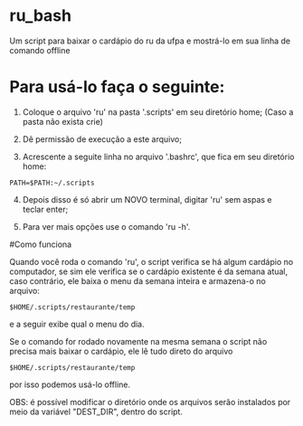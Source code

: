 # ru_bash
Um script para baixar o cardápio do ru da ufpa e mostrá-lo em sua linha de comando offline



# Para usá-lo faça o seguinte:
1. Coloque o arquivo 'ru' na pasta '.scripts' em seu diretório home;
(Caso a pasta não exista crie)

2. Dê permissão de execução a este arquivo;

3. Acrescente a seguite linha no arquivo '.bashrc', que fica em seu diretório home:

```
PATH=$PATH:~/.scripts
```
4. Depois disso é só abrir um NOVO terminal, digitar 'ru' sem aspas e teclar enter;

5. Para ver mais opções use o comando 'ru -h'.

#Como funciona

Quando você roda o comando 'ru', o script verifica se há algum cardápio no computador, se sim ele verifica se o cardápio existente é da semana atual, caso contrário, ele baixa o menu da semana inteira e armazena-o no arquivo:

```
$HOME/.scripts/restaurante/temp
```

e a seguir exibe qual o menu do dia.

Se o comando for rodado novamente na mesma semana o script não precisa mais baixar o cardápio, ele lê tudo direto do arquivo 

```
$HOME/.scripts/restaurante/temp
```

por isso podemos usá-lo offline. 

OBS: é possível modificar o diretório onde os arquivos serão instalados por meio da variável "DEST_DIR", dentro do script.
